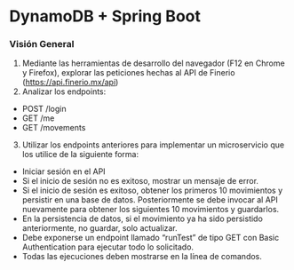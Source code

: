 # DynamoDB + Spring Boot

### Visión General

1. Mediante las herramientas de desarrollo del navegador (F12 en Chrome y Firefox), explorar las peticiones hechas al API de Finerio (https://api.finerio.mx/api)
2. Analizar los endpoints:
 - POST /login
 - GET /me
 - GET /movements
3. Utilizar los endpoints anteriores para implementar un microservicio que los utilice de la siguiente forma:
 - Iniciar sesión en el API
 - Si el inicio de sesión no es exitoso, mostrar un mensaje de error.
 - Si el inicio de sesión es exitoso, obtener los primeros 10 movimientos y persistir en una base de datos. Posteriormente se debe invocar al API nuevamente para obtener los siguientes 10 movimientos y guardarlos.
 - En la persistencia de datos, si el movimiento ya ha sido persistido anteriormente, no guardar, solo actualizar.
 - Debe exponerse un endpoint llamado “runTest” de tipo GET con Basic Authentication para ejecutar todo lo solicitado.
 - Todas las ejecuciones deben mostrarse en la línea de comandos.